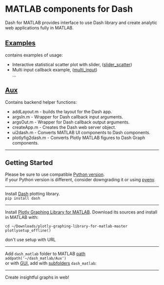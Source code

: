 # MATLAB components for Dash    
Dash for MATLAB provides interface to use Dash library and create analytic web applications fully in MATLAB.
## [Examples](https://github.com/plotly/dash_matlab/tree/3-file-organize/Examples)
contains examples of usage:
- Interactive statistical scatter plot with slider, ([slider_scatter](https://github.com/plotly/dash_matlab/tree/3-file-organize/Examples/slider_scatter))  
- Multi input callback example, ([multi_input](https://github.com/plotly/dash_matlab/tree/5-multiargs-examp/Examples/multi_input))  
...
## [Aux](https://github.com/plotly/dash_matlab/tree/3-file-organize/Aux)
Contains backend helper functions:  
- addLayout.m - builds the layout for the Dash app.  
- argsIn.m - Wrapper for Dash callback input arguments.  
- argsOut.m - Wrapper for Dash callback output arguments.  
- createApp.m - Creates the Dash web server object.  
- ui2dash.m - Converts MATLAB UI components to Dash components.  
- plotlyfig2dash.m - Converts Plotly MATLAB figures to Dash Graph components.  
____
## Getting Started
Please be sure to use compatible [Python version](https://www.mathworks.com/content/dam/mathworks/mathworks-dot-com/support/sysreq/files/python-compatibility.pdf).  
if your Python version is different, consider downgrading it or using [pyenv]( https://github.com/pyenv/pyenv  ).
____
Install [Dash](https://github.com/plotly/dash) plotting library.  
`pip install dash`  
____
Install [Plotly Graphing Library for MATLAB](https://plotly.com/matlab/getting-started/).
Download its sources and install in MATLAB with:  
```
cd ~/Downloads/plotly-graphing-library-for-matlab-master  
plotlysetup_offline()
```  
don't use setup with URL 
____
Add `dash_matlab` folder to MATLAB [path](https://www.mathworks.com/help/matlab/ref/addpath.html)  
`addpath('~/dash_matlab/Aux')`  
or with [GUI](https://ibb.co/HYgsPGL), add with [subfolders](https://ibb.co/tCgv3rC) `dash_matlab`:    

____
Create insightful graphs in web!



